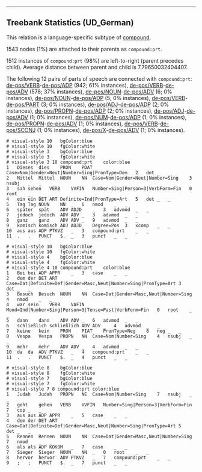 

--------------------------------------------------------------------------------

## Treebank Statistics (UD_German)

This relation is a language-specific subtype of [compound]().

1543 nodes (1%) are attached to their parents as `compound:prt`.

1512 instances of `compound:prt` (98%) are left-to-right (parent precedes child).
Average distance between parent and child is 7.79650032404407.

The following 12 pairs of parts of speech are connected with `compound:prt`: [de-pos/VERB]()-[de-pos/ADP]() (942; 61% instances), [de-pos/VERB]()-[de-pos/ADV]() (578; 37% instances), [de-pos/NOUN]()-[de-pos/ADV]() (6; 0% instances), [de-pos/NOUN]()-[de-pos/ADP]() (5; 0% instances), [de-pos/VERB]()-[de-pos/PART]() (3; 0% instances), [de-pos/ADJ]()-[de-pos/ADP]() (2; 0% instances), [de-pos/PROPN]()-[de-pos/ADP]() (2; 0% instances), [de-pos/ADJ]()-[de-pos/ADV]() (1; 0% instances), [de-pos/NUM]()-[de-pos/ADP]() (1; 0% instances), [de-pos/PROPN]()-[de-pos/ADV]() (1; 0% instances), [de-pos/VERB]()-[de-pos/SCONJ]() (1; 0% instances), [de-pos/X]()-[de-pos/ADV]() (1; 0% instances).


~~~ conllu
# visual-style 10	bgColor:blue
# visual-style 10	fgColor:white
# visual-style 3	bgColor:blue
# visual-style 3	fgColor:white
# visual-style 3 10 compound:prt	color:blue
1	Dieses	dies	PRON	PDAT	Case=Nom|Gender=Neut|Number=Sing|PronType=Dem	2	det	_	_
2	Mittel	Mittel	NOUN	NN	Case=Nom|Gender=Neut|Number=Sing	3	nsubj	_	_
3	sah	sehen	VERB	VVFIN	Number=Sing|Person=3|VerbForm=Fin	0	root	_	_
4	ein	ein	DET	ART	Definite=Ind|PronType=Art	5	det	_	_
5	Tag	Tag	NOUN	NN	_	6	nmod	_	_
6	später	spät	ADV	ADJD	_	3	advmod	_	_
7	jedoch	jedoch	ADV	ADV	_	3	advmod	_	_
8	ganz	ganz	ADV	ADV	_	9	advmod	_	_
9	komisch	komisch	ADJ	ADJD	Degree=Pos	3	xcomp	_	_
10	aus	aus	ADP	PTKVZ	_	3	compound:prt	_	_
11	.	.	PUNCT	$.	_	3	punct	_	_

~~~


~~~ conllu
# visual-style 10	bgColor:blue
# visual-style 10	fgColor:white
# visual-style 4	bgColor:blue
# visual-style 4	fgColor:white
# visual-style 4 10 compound:prt	color:blue
1	Bei	bei	ADP	APPR	_	3	case	_	_
2	dem	der	DET	ART	Case=Dat|Definite=Def|Gender=Masc,Neut|Number=Sing|PronType=Art	3	det	_	_
3	Besuch	Besuch	NOUN	NN	Case=Dat|Gender=Masc,Neut|Number=Sing	4	nmod	_	_
4	war	sein	VERB	VAFIN	Mood=Ind|Number=Sing|Person=3|Tense=Past|VerbForm=Fin	0	root	_	_
5	dann	dann	ADV	ADV	_	6	advmod	_	_
6	schließlich	schließlich	ADV	ADV	_	4	advmod	_	_
7	keine	kein	PRON	PIAT	PronType=Neg	8	neg	_	_
8	Vespa	Vespa	PROPN	NN	Case=Nom|Number=Sing	4	nsubj	_	_
9	mehr	mehr	ADV	ADV	_	4	advmod	_	_
10	da	da	ADV	PTKVZ	_	4	compound:prt	_	_
11	.	.	PUNCT	$.	_	4	punct	_	_

~~~


~~~ conllu
# visual-style 8	bgColor:blue
# visual-style 8	fgColor:white
# visual-style 7	bgColor:blue
# visual-style 7	fgColor:white
# visual-style 7 8 compound:prt	color:blue
1	Judah	Judah	PROPN	NE	Case=Nom|Number=Sing	7	nsubj	_	_
2	geht	gehen	VERB	VVFIN	Number=Sing|Person=3|VerbForm=Fin	7	cop	_	_
3	aus	aus	ADP	APPR	_	5	case	_	_
4	dem	der	DET	ART	Case=Dat|Definite=Def|Gender=Masc,Neut|Number=Sing|PronType=Art	5	det	_	_
5	Rennen	Rennen	NOUN	NN	Case=Dat|Gender=Masc,Neut|Number=Sing	7	nmod	_	_
6	als	als	ADP	KOKOM	_	7	case	_	_
7	Sieger	Sieger	NOUN	NN	_	0	root	_	_
8	hervor	hervor	ADV	PTKVZ	_	7	compound:prt	_	_
9	;	;	PUNCT	$.	_	7	punct	_	_

~~~


